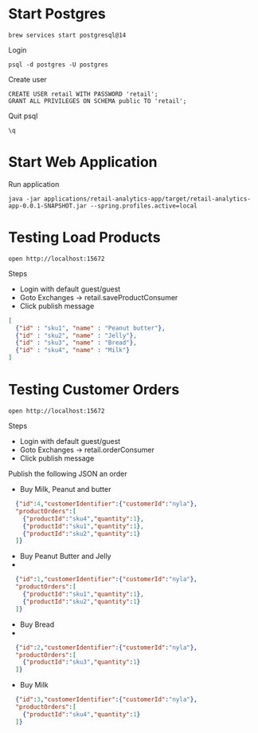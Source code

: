 # Start Postgres

```shell
brew services start postgresql@14
```

Login
```shell
psql -d postgres -U postgres 
```

Create user

```shell
CREATE USER retail WITH PASSWORD 'retail';
GRANT ALL PRIVILEGES ON SCHEMA public TO 'retail';
```
Quit psql

```shell
\q
```

# Start Web Application

Run application

```shell
java -jar applications/retail-analytics-app/target/retail-analytics-app-0.0.1-SNAPSHOT.jar --spring.profiles.active=local
```


# Testing Load Products


```shell
open http://localhost:15672
```

Steps

- Login with default guest/guest
- Goto Exchanges -> retail.saveProductConsumer
- Click publish message



```json
[
  {"id" : "sku1", "name" : "Peanut butter"},
  {"id" : "sku2", "name" : "Jelly"},
  {"id" : "sku3", "name" : "Bread"},
  {"id" : "sku4", "name" : "Milk"}
]
```

# Testing Customer Orders

```shell
open http://localhost:15672
```

Steps

- Login with default guest/guest
- Goto Exchanges -> retail.orderConsumer
- Click publish message





Publish the following JSON an order



- Buy Milk, Peanut and butter

```json
  {"id":4,"customerIdentifier":{"customerId":"nyla"},
  "productOrders":[
    {"productId":"sku4","quantity":1},
    {"productId":"sku1","quantity":1},
    {"productId":"sku2","quantity":1}
  ]}
```

- Buy Peanut Butter and Jelly
- 
```json
  {"id":1,"customerIdentifier":{"customerId":"nyla"},
  "productOrders":[
    {"productId":"sku1","quantity":1},
    {"productId":"sku2","quantity":1}
  ]}
```

- Buy Bread  
-
```json
  {"id":2,"customerIdentifier":{"customerId":"nyla"},
  "productOrders":[
    {"productId":"sku3","quantity":1}
  ]}
```


- Buy Milk

```json
  {"id":3,"customerIdentifier":{"customerId":"nyla"},
  "productOrders":[
    {"productId":"sku4","quantity":1}
  ]}
```



